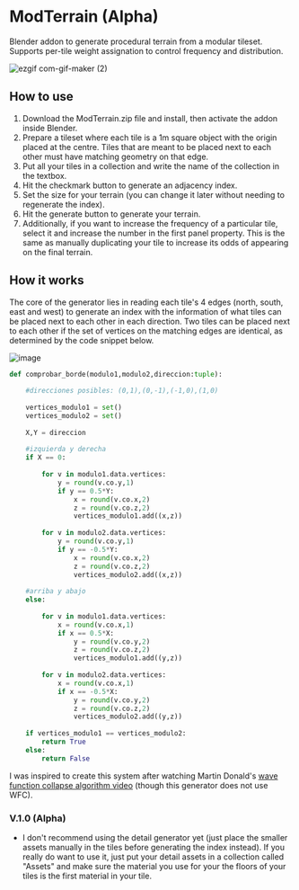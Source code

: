 # ModTerrain (Alpha)
Blender addon to generate procedural terrain from a modular tileset. Supports per-tile weight assignation to control frequency and distribution.

![ezgif com-gif-maker (2)](https://user-images.githubusercontent.com/92323990/174450132-d821260f-fc2e-4591-9d4a-02a2044221ec.gif)

## How to use
1. Download the ModTerrain.zip file and install, then activate the addon inside Blender.
2. Prepare a tileset where each tile is a 1m square object with the origin placed at the centre. Tiles that are meant to be placed next to each other must have matching geometry on that edge.
3. Put all your tiles in a collection and write the name of the collection in the textbox.
4. Hit the checkmark button to generate an adjacency index.
5. Set the size for your terrain (you can change it later without needing to regenerate the index).
6. Hit the generate button to generate your terrain.
7. Additionally, if you want to increase the frequency of a particular tile, select it and increase the number in the first panel property. This is the same as manually duplicating your tile to increase its odds of appearing on the final terrain.

## How it works
The core of the generator lies in reading each tile's 4 edges (north, south, east and west) to generate an index with the information of what tiles can be placed next to each other in each direction. Two tiles can be placed next to each other if the set of vertices on the matching edges are identical, as determined by the code snippet below.

![image](https://user-images.githubusercontent.com/92323990/174450654-37e7652e-58df-43cc-85e5-98d65d2dc3d8.png)


```python
def comprobar_borde(modulo1,modulo2,direccion:tuple):
    
    #direcciones posibles: (0,1),(0,-1),(-1,0),(1,0)
    
    vertices_modulo1 = set()
    vertices_modulo2 = set()
    
    X,Y = direccion
    
    #izquierda y derecha
    if X == 0:
    
        for v in modulo1.data.vertices:
            y = round(v.co.y,1)
            if y == 0.5*Y:
                x = round(v.co.x,2)
                z = round(v.co.z,2)
                vertices_modulo1.add((x,z))
                
        for v in modulo2.data.vertices:
            y = round(v.co.y,1)
            if y == -0.5*Y:
                x = round(v.co.x,2)
                z = round(v.co.z,2)
                vertices_modulo2.add((x,z))
    
    #arriba y abajo      
    else:
        
        for v in modulo1.data.vertices:
            x = round(v.co.x,1)
            if x == 0.5*X:
                y = round(v.co.y,2)
                z = round(v.co.z,2)
                vertices_modulo1.add((y,z))
                
        for v in modulo2.data.vertices:
            x = round(v.co.x,1)
            if x == -0.5*X:
                y = round(v.co.y,2)
                z = round(v.co.z,2)
                vertices_modulo2.add((y,z))
            
    if vertices_modulo1 == vertices_modulo2:
        return True
    else:
        return False
```
I was inspired to create this system after watching Martin Donald's [wave function collapse algorithm video](https://www.youtube.com/watch?v=2SuvO4Gi7uY) (though this generator does not use WFC).

### V.1.0 (Alpha)
- I don't recommend using the detail generator yet (just place the smaller assets manually in the tiles before generating the index instead). If you really do want to use it, just put your detail assets in a collection called "Assets" and make sure the material you use for your the floors of your tiles is the first material in your tile. 
